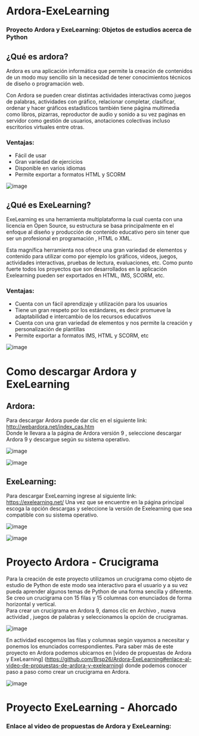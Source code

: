# Ardora-ExeLearning

### Proyecto Ardora y  ExeLearning: Objetos de estudios acerca de Python 

## ¿Qué es ardora?
Ardora es una aplicación informática que permite la creación de contenidos de un modo muy sencillo sin la necesidad de tener conocimientos técnicos de diseño o programación web. 

Con Ardora se pueden crear distintas actividades interactivas como juegos de palabras, actividades con gráfico, relacionar completar, clasificar, ordenar y hacer gráficos estadísticos también tiene página multimedia como libros, pizarras, reproductor de audio y sonido a su vez paginas en servidor como gestión de usuarios, anotaciones colectivas incluso escritorios virtuales entre otras.

### Ventajas: 
-  Fácil de usar
-  Gran variedad de ejercicios
-  Disponible en varios idiomas 
-  Permite exportar a formatos HTML y SCORM

![image](https://user-images.githubusercontent.com/100105228/155635550-d83fb61e-9f29-4040-80db-842f42735faf.png)


## ¿Qué es ExeLearning?
ExeLearning es una herramienta multiplataforma la cual cuenta con una licencia en Open Source, su estructura se basa principalmente en el enfoque al diseño y producción de contenido educativo pero sin tener que ser un profesional en programación , HTML o XML.

Esta magnífica herramienta nos ofrece una gran variedad de elementos y contenido para utilizar como por ejemplo los gráficos, videos, juegos, actividades interactivas, pruebas de lectura, evaluaciones, etc. Como punto fuerte todos los proyectos que son desarrollados en la aplicación Exelearning pueden ser exportados en HTML, IMS, SCORM, etc.

### Ventajas: 
- Cuenta con un fácil aprendizaje y utilización para los usuarios
- Tiene un gran respeto por los estándares, es decir promueve la adaptabilidad e intercambio de los recursos educativos
- Cuenta con una gran variedad de elementos y nos permite la creación y personalización de plantillas
- Permite exportar a formatos IMS, HTML y SCORM, etc 

![image](https://user-images.githubusercontent.com/100105228/155636018-62684300-8206-46af-83c1-eb06c1700358.png)

# Como descargar Ardora y ExeLearning
## Ardora:
Para descargar Ardora puede dar clic en el siguiente link:  http://webardora.net/index_cas.htm  
Donde le llevara a la página  de Ardora versión 9 , seleccione  descargar Ardora 9 y descargue según su sistema operativo. 

![image](https://user-images.githubusercontent.com/100105228/155636556-25808bc0-a490-4e4e-9b1c-8948835ef91d.png)

![image](https://user-images.githubusercontent.com/100105228/155651565-65f4c94e-ed68-4262-b8c7-2d968088052f.png)


## ExeLearning: 
Para descargar ExeLearning ingrese al siguiente link: https://exelearning.net/ 
Una vez que se encuentre en la página principal escoga la opción descargas y seleccione  la versión de Exelearning que sea compatible con su sistema operativo.

![image](https://user-images.githubusercontent.com/100105228/155636836-cb351621-fe32-44eb-82c8-7756c5a87609.png)


![image](https://user-images.githubusercontent.com/100105228/155636845-e1bb42ac-855a-426f-9ac1-7f9038309622.png)


# Proyecto Ardora - Crucigrama 

Para la creación de este proyecto utilizamos un  crucigrama como  objeto de estudio de Python de este modo  sea interactivo para el usuario y a su vez pueda aprender algunos temas de Python de una forma sencilla y diferente. Se creo un crucigrama con 15 filas y 15 columnas con enunciados de forma horizontal y vertical.  
Para crear un crucigrama en Ardora 9, damos clic en Archivo , nueva actividad , juegos de palabras y seleccionamos la opción de crucigramas.  

![image](https://user-images.githubusercontent.com/100105228/155657871-65c1c877-a3cf-4cc8-8e03-af32cb1e6061.png)

En actividad escogemos las filas y columnas según vayamos a necesitar y ponemos los enunciados correspondientes. 
Para saber más de este proyecto en Ardora podemos ubicarnos en  [video de propuestas de Ardora y ExeLearning] (https://github.com/Brsp26/Ardora-ExeLearning#enlace-al-video-de-propuestas-de-ardora-y-exelearning)
donde podemos conocer paso a paso como crear un crucigrama en Ardora. 

![image](https://user-images.githubusercontent.com/100105228/155660478-2a7012c6-4282-4a26-b77e-f8f84f31fc83.png)



# Proyecto ExeLearning - Ahorcado







### Enlace al video de propuestas de Ardora y ExeLearning: 

